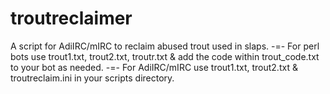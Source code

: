 # troutreclaimer
A script for AdiIRC/mIRC to reclaim abused trout used in slaps.
-=-
For perl bots use trout1.txt, trout2.txt, troutr.txt & add the code within trout_code.txt to your bot as needed.
-=-
For AdiIRC/mIRC use trout1.txt, trout2.txt & troutreclaim.ini in your scripts directory.
